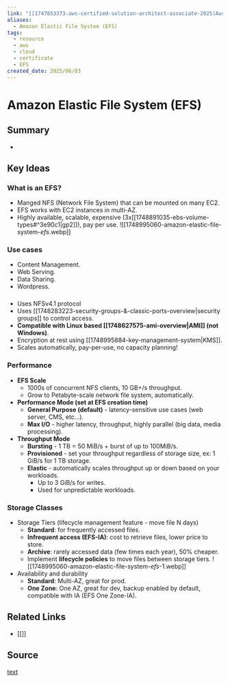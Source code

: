 ```yaml
---
link: "[[1747853373-aws-certified-solution-architect-associate-2025|Aws Certified Solution Architect Associate 2025]]"
aliases:
  - Amazon Elastic File System (EFS)
tags:
  - resource
  - aws
  - cloud
  - certificate
  - EFS
created_date: 2025/06/03
---
```

# Amazon Elastic File System (EFS)
## Summary
- 
## Key Ideas
### What is an EFS?
- Manged NFS (Network File System) that can be mounted on many EC2.
- EFS works with EC2 instances in multi-AZ.
- Highly available, scalable, expensive (3x[[1748891035-ebs-volume-types#^3e90c1|gp2]]), pay per use.
![[1748995060-amazon-elastic-file-system-_efs_.webp]]
### Use cases
- Content Management.
- Web Serving.
- Data Sharing.
- Wordpress.
### 
- Uses NFSv4.1 protocol
- Uses [[1748283223-security-groups-&-classic-ports-overview|security groups]] to control access.
- **Compatible with Linux based [[1748627575-ami-overview|AMI]] (not Windows)**.
- Encryption at rest using [[1748995884-key-management-system|KMS]].
- Scales automatically, pay-per-use, no capacity planning!
### Performance
- **EFS Scale**
	- 1000s of concurrent NFS clients, 10 GB+/s throughput.
	- Grow to Petabyte-scale network file system, automatically.
- **Performance Mode (set at EFS creation time)**
	- **General Purpose (default)** - latency-sensitive use cases (web server, CMS, etc...).
	- **Max I/O** - higher latency, throughput, highly parallel (big data, media processing).
- **Throughput Mode**
	- **Bursting** - 1 TB = 50 MiB/s + burst of up to 100MiB/s.
	- **Provisioned** - set your throughput regardless of storage size, ex: 1 GiB/s for 1 TB storage.
	- **Elastic** - automatically scales throughput up or down based on your workloads.
		- Up to 3 GiB/s for writes.
		- Used for unpredictable workloads.
### Storage Classes
- Storage Tiers (lifecycle management feature - move file N days)
	- **Standard**: for frequently accessed files.
	- **Infrequent access (EFS-IA)**: cost to retrieve files, lower price to store.
	- **Archive**: rarely accessed data (few times each year), 50% cheaper.
	- Implement **lifecycle policies** to move files between storage tiers.
![[1748995060-amazon-elastic-file-system-_efs_-1.webp]]
- Availability and durability
	- **Standard**: Multi-AZ, great for prod.
	- **One Zone**: One AZ, great for dev, backup enabled by default, compatible with IA (EFS One Zone-IA).
## Related Links
- [[]]
## Source
[text](url) 